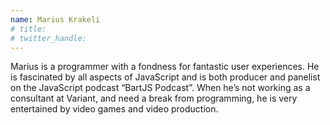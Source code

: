 ```yaml
---
name: Marius Krakeli
# title: 
# twitter_handle: 
---
```

Marius is a programmer with a fondness for fantastic user experiences. He is fascinated by all aspects of JavaScript and is both producer and panelist on the JavaScript podcast “BartJS Podcast”. When he’s not working as a consultant at Variant, and need a break from programming, he is very entertained by video games and video production.
